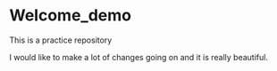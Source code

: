 # Welcome_demo
This is a practice repository

I would like to make a lot of changes going on and it is really beautiful.
